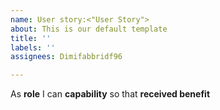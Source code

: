 ```yaml
---
name: User story:<"User Story">
about: This is our default template
title: ''
labels: ''
assignees: Dimifabbridf96

---
```


As **role** I can **capability** so that **received benefit**
